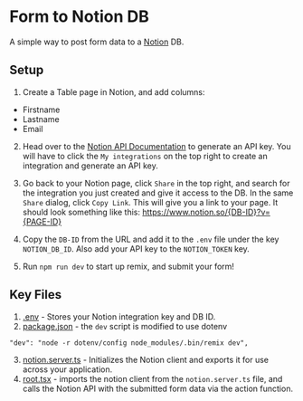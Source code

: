 # Form to Notion DB

A simple way to post form data to a [Notion](https://www.notion.so/) DB.

## Setup

1. Create a Table page in Notion, and add columns:

- Firstname
- Lastname
- Email

2. Head over to the [Notion API Documentation](https://developers.notion.com/) to generate an API key. You will have to click the `My integrations` on the top right to create an integration and generate an API key.

3. Go back to your Notion page, click `Share` in the top right, and search for the integration you just created and give it access to the DB. In the same `Share` dialog, click `Copy Link`. This will give you a link to your page.
   It should look something like this:
   https://www.notion.so/{DB-ID}?v={PAGE-ID}

4. Copy the `DB-ID` from the URL and add it to the `.env` file under the key `NOTION_DB_ID`.
   Also add your API key to the `NOTION_TOKEN` key.

5. Run `npm run dev` to start up remix, and submit your form!

## Key Files

1. [.env](./.env) - Stores your Notion integration key and DB ID.
2. [package.json](./package.json) - the `dev` script is modified to use dotenv

```
"dev": "node -r dotenv/config node_modules/.bin/remix dev",
```

3. [notion.server.ts](./app/notion.server.ts) - Initializes the Notion client and exports it for use across your application.
4. [root.tsx](./app/root.tsx) - imports the notion client from the `notion.server.ts` file, and calls the Notion API with the submitted form data via the action function.
